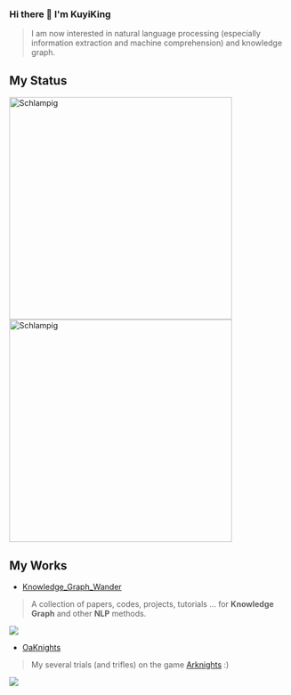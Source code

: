 ### Hi there 👋 I'm KuyiKing

> I am now interested in natural language processing (especially information extraction and machine comprehension) and knowledge graph.

## My Status
<img align="left" width="400" src="https://github-readme-stats.vercel.app/api?username=Schlampig&theme=prussian&show_icons=true" alt="Schlampig" />
<img align="center" width="400" src="https://github-readme-stats.vercel.app/api/top-langs/?username=Schlampig&theme=prussian&layout=compact&hide=html,asp,jupyter notebook" alt="Schlampig" />

<br>

## My Works
- [Knowledge_Graph_Wander](https://github.com/Schlampig/Knowledge_Graph_Wander)
> A collection of papers, codes, projects, tutorials ... for **Knowledge Graph** and other **NLP** methods.
<img align="center" src="https://github-readme-stats.vercel.app/api/pin/?username=Schlampig&repo=Knowledge_Graph_Wander&theme=material-palenight" />

<br>

- [OaKnights](https://github.com/Schlampig/OaKnights)
> My several trials (and trifles) on the game [Arknights](https://ak.hypergryph.com/index) :)
<img align="center" src="https://github-readme-stats.vercel.app/api/pin/?username=Schlampig&repo=OaKnights&theme=material-palenight" />




